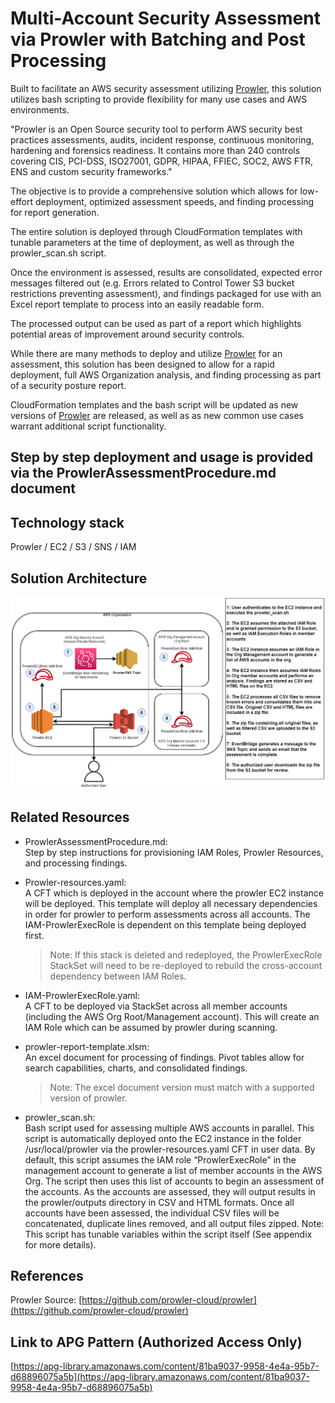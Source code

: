 # Multi-Account Security Assessment via Prowler with Batching and Post Processing

Built to facilitate an AWS security assessment utilizing [Prowler](https://github.com/prowler-cloud/prowler), this solution utilizes bash scripting to provide flexibility for many use cases and AWS environments.

"Prowler is an Open Source security tool to perform AWS security best practices assessments, audits, incident response, continuous monitoring, hardening and forensics readiness. It contains more than 240 controls covering CIS, PCI-DSS, ISO27001, GDPR, HIPAA, FFIEC, SOC2, AWS FTR, ENS and custom security frameworks."

The objective is to provide a comprehensive solution which allows for low-effort deployment, optimized assessment speeds, and finding processing for report generation.

The entire solution is deployed through CloudFormation templates with tunable parameters at the time of deployment, as well as through the prowler_scan.sh script.

Once the environment is assessed, results are consolidated, expected error messages filtered out (e.g. Errors related to Control Tower S3 bucket restrictions preventing assessment), and findings packaged for use with an Excel report template to process into an easily readable form.

The processed output can be used as part of a report which highlights potential areas of improvement around security controls.

While there are many methods to deploy and utilize [Prowler](https://github.com/prowler-cloud/prowler) for an assessment, this solution has been designed to allow for a rapid deployment, full AWS Organization analysis, and finding processing as part of a security posture report.

CloudFormation templates and the bash script will be updated as new versions of [Prowler](https://github.com/prowler-cloud/prowler) are released, as well as as new common use cases warrant additional script functionality.

## Step by step deployment and usage is provided via the ProwlerAssessmentProcedure.md document

## **Technology stack**

Prowler / EC2 / S3 / SNS / IAM

## **Solution Architecture**

![SolutionArchitecture](docs/images/ProwlerArchitecture.png)

## **Related Resources**

- ProwlerAssessmentProcedure.md:  
    Step by step instructions for provisioning IAM Roles, Prowler Resources, and processing findings.

- Prowler-resources.yaml:  
    A CFT which is deployed in the account where the prowler EC2 instance will be deployed.  This template will deploy all necessary dependencies in order for prowler to perform assessments across all accounts. The IAM-ProwlerExecRole is dependent on this template being deployed first.  
    >Note: If this stack is deleted and redeployed, the ProwlerExecRole StackSet will need to be re-deployed to rebuild the cross-account dependency between IAM Roles.

- IAM-ProwlerExecRole.yaml:  
    A CFT to be deployed via StackSet across all member accounts (including the AWS Org Root/Management account). This will create an IAM Role which can be assumed by prowler during scanning.

- prowler-report-template.xlsm:  
    An excel document for processing of findings. Pivot tables allow for search capabilities, charts, and consolidated findings.
    >Note: The excel document version must match with a supported version of prowler.

- prowler_scan.sh:  
    Bash script used for assessing multiple AWS accounts in parallel. This script is automatically deployed onto the EC2 instance in the folder /usr/local/prowler via the prowler-resources.yaml CFT in user data. By default, this script assumes the IAM role “ProwlerExecRole” in the management account to generate a list of member accounts in the AWS Org. The script then uses this list of accounts to begin an assessment of the accounts. As the accounts are assessed, they will output results in the prowler/outputs directory in CSV and HTML formats.  Once all accounts have been assessed, the individual CSV files will be concatenated, duplicate lines removed, and all output files zipped. Note: This script has tunable variables within the script itself (See appendix for more details).

## **References**

Prowler Source: [https://github.com/prowler-cloud/prowler](https://github.com/prowler-cloud/prowler)

## **Link to APG Pattern (Authorized Access Only)**

[https://apg-library.amazonaws.com/content/81ba9037-9958-4e4a-95b7-d68896075a5b](https://apg-library.amazonaws.com/content/81ba9037-9958-4e4a-95b7-d68896075a5b)
